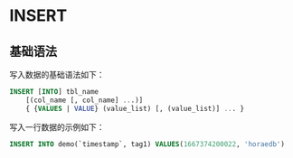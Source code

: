 # INSERT

## 基础语法

写入数据的基础语法如下：

```sql
INSERT [INTO] tbl_name
    [(col_name [, col_name] ...)]
    { {VALUES | VALUE} (value_list) [, (value_list)] ... }
```

写入一行数据的示例如下：

```sql
INSERT INTO demo(`timestamp`, tag1) VALUES(1667374200022, 'horaedb')
```
